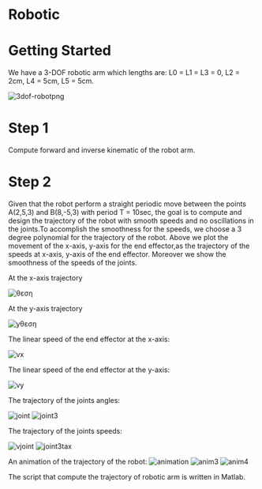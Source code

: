 # Robotic
# Getting Started
We have a 3-DOF robotic arm which lengths are: L0 = L1 = L3 = 0, L2 = 2cm, L4 = 5cm, L5 = 5cm.

![3dof-robotpng](https://user-images.githubusercontent.com/50524921/69413478-8da58580-0d19-11ea-81d8-65de60b10b9a.png)

# Step 1
Compute forward and inverse kinematic of the robot arm.

# Step 2 
Given that the robot perform a straight periodic move between the points A(2,5,3) and B(8,-5,3) with period T = 10sec, the goal is to compute and design the trajectory of the robot with smooth speeds and no oscillations in the joints.To accomplish the smoothness for the speeds, we choose a 3 degree polynomial for the trajectory of the robot. Above we plot the movement of the x-axis, y-axis for the end effector,as the trajectory of the speeds at x-axis, y-axis of the end effector. Moreover we show the smoothness of the speeds of the joints.

At the x-axis trajectory

![θεση](https://user-images.githubusercontent.com/50524921/69414755-04438280-0d1c-11ea-9958-c98c51ded27a.PNG)

At the y-axis trajectory

![yθεση](https://user-images.githubusercontent.com/50524921/69414850-32c15d80-0d1c-11ea-9177-5efd48057df4.PNG)

The linear speed of the end effector at the x-axis:

![vx](https://user-images.githubusercontent.com/50524921/69415035-8df35000-0d1c-11ea-98f2-e51597745658.PNG)

The linear speed of the end effector at the y-axis:

![vy](https://user-images.githubusercontent.com/50524921/69415173-d0b52800-0d1c-11ea-9828-e5878a290598.PNG)

The trajectory of the joints angles:

![joint](https://user-images.githubusercontent.com/50524921/69415280-00fcc680-0d1d-11ea-9283-8f607caccb1a.PNG)
![joint3](https://user-images.githubusercontent.com/50524921/69415482-5e911300-0d1d-11ea-9949-90efcb0ed2f2.PNG)

The trajectory of the joints speeds:

![vjoint](https://user-images.githubusercontent.com/50524921/69415593-939d6580-0d1d-11ea-9f47-52a872e6f581.PNG)
![joint3tax](https://user-images.githubusercontent.com/50524921/69415710-c8a9b800-0d1d-11ea-8f76-ea674a2becbb.PNG)

An animation of the trajectory of the robot:
![animation](https://user-images.githubusercontent.com/50524921/69416677-cf392f00-0d1f-11ea-988c-622f3fcdc33a.png)
![anim3](https://user-images.githubusercontent.com/50524921/69416728-e7a94980-0d1f-11ea-85da-680b57d65a36.png)
![anim4](https://user-images.githubusercontent.com/50524921/69416762-fe4fa080-0d1f-11ea-97e0-12121c241b78.png)



The script that compute the trajectory of robotic arm is written in Matlab.
